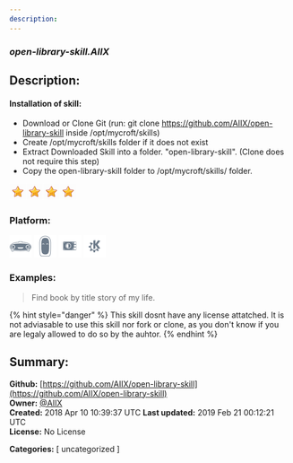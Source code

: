 ```yaml
---
description: 
---
```


### _open-library-skill.AIIX_  
## Description:  
#### Installation of skill:
* Download or Clone Git (run: git clone https://github.com/AIIX/open-library-skill inside /opt/mycroft/skills)
* Create /opt/mycroft/skills folder if it does not exist
* Extract Downloaded Skill into a folder. "open-library-skill". (Clone does not require this step)
* Copy the open-library-skill folder to /opt/mycroft/skills/ folder.  
  
![](../.gitbook/assets/star.png)![](../.gitbook/assets/star.png)![](../.gitbook/assets/star.png)![](../.gitbook/assets/star.png)  
  
### Platform:  
 ![Mark I](../.gitbook/assets/mark-1-icon.png)  ![Mark II](../.gitbook/assets/mark-2-icon.png)  ![Picroft](../.gitbook/assets/picroft-icon.png)  ![plasmoid](../.gitbook/assets/kde.png)   
### Examples:  
> Find book by title story of my life.  
  
{% hint style="danger" %}
This skill dosnt have any license attatched. It is not adviasable to use this skill nor fork or clone, as you don't know if you are legaly allowed to do so by the auhtor.
{% endhint %}
  
## Summary:  
**Github:** [https://github.com/AIIX/open-library-skill](https://github.com/AIIX/open-library-skill)  
**Owner:** [@AIIX](https://github.com/AIIX)  
**Created:** 2018 Apr 10 10:39:37 UTC  **Last updated:** 2019 Feb 21 00:12:21 UTC  
**License:** No License  
  
**Categories:** [ uncategorized ]   
